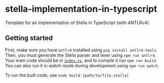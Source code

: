 # stella-implementation-in-typescript

Template for an implementation of Stella in TypeScript (with ANTLRv4).

## Getting started

First, make sure you have `antlr4` installed using `pip install antlr4-tools`. Then, you must generate the Stella parser and lexer using `npm run antlr4`. Your main code should be in [`index.ts`](./src/index.ts), and to compile it run `npm run build`.
You can also run it in watch mode during development using `npm run watch`.

To run the built code, use `node build [path/to/file.stella]`

